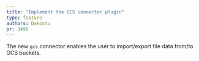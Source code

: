 ```yaml
---
title: "Implement the GCS connector plugin"
type: feature
authors: Dakostu
pr: 3498
---
```


The new `gcs` connector enables the user to import/export file data from/to GCS
buckets.
